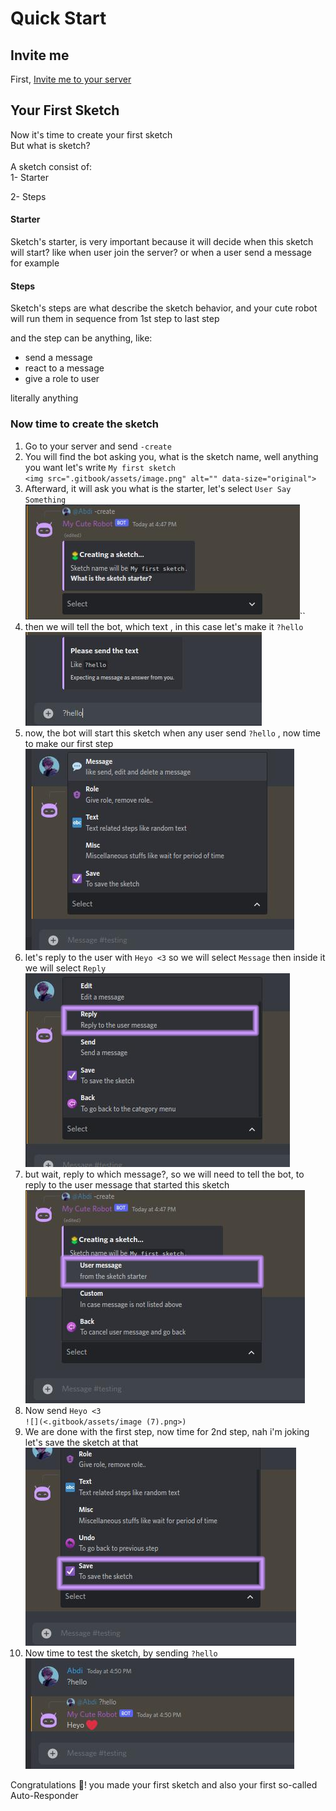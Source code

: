 # Quick Start

## Invite me

First, [Invite me to your server](https://discord.com/api/oauth2/authorize?client\_id=972994201195278346\&permissions=8\&scope=applications.commands+bot)

## Your First Sketch

Now it's time to create your first sketch\
But what is sketch?\
\
A sketch consist of:\
1- Starter

2- Steps

#### Starter

Sketch's starter, is very important because it will decide when this sketch will start? like when user join the server? or when a user send a message for example

#### Steps

Sketch's steps are what describe the sketch behavior, and your cute robot will run them in sequence from 1st step to last step

and the step can be anything, like:

* send a message
* react to a message
* give a role to user

literally anything

### Now time to create the sketch

1. Go to your server and send `-create`
2. You will find the bot asking you, what is the sketch name, well anything you want let's write `My first sketch`\
   `<img src=".gitbook/assets/image.png" alt="" data-size="original">`
3. Afterward, it will ask you what is the starter, let's select `User Say Something`\
   ![](<.gitbook/assets/image (6).png>)\`\`
4. then we will tell the bot, which text , in this case let's make it `?hello`\
   ![](<.gitbook/assets/image (4).png>)
5. now, the bot will start this sketch when any user send `?hello` , now time to make our first step\
   ![](<.gitbook/assets/image (11).png>)
6. let's reply to the user with `Heyo <3` so we will select `Message` then inside it we will select `Reply`\
   ![](<.gitbook/assets/image (8).png>)
7. but wait, reply to which message?, so we will need to tell the bot, to reply to the user message that started this sketch\
   ![](<.gitbook/assets/image (1).png>)
8. Now send `Heyo <3`\
   `![](<.gitbook/assets/image (7).png>)`
9. We are done with the first step, now time for 2nd step, nah i'm joking let's save the sketch at that\
   ![](<.gitbook/assets/image (10).png>)
10. Now time to test the sketch, by sending `?hello`\
    ![](<.gitbook/assets/image (9).png>)

Congratulations :tada:! you made your first sketch and also your first so-called Auto-Responder
